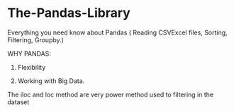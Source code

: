 # The-Pandas-Library
Everything you need know about Pandas ( Reading CSVExcel files, Sorting, Filtering, Groupby.) 

WHY PANDAS:

1. Flexibility

2. Working with Big Data.

The iloc and loc method are very power method used to filtering in the dataset

